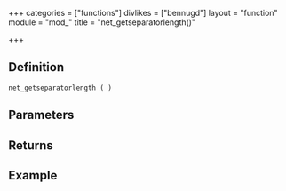 +++
categories = ["functions"]
divlikes = ["bennugd"]
layout = "function"
module = "mod_"
title = "net_getseparatorlength()"

+++

## Definition

    net_getseparatorlength ( )

## Parameters

## Returns

## Example

